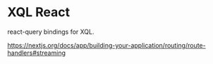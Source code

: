 # XQL React

react-query bindings for XQL.

https://nextjs.org/docs/app/building-your-application/routing/route-handlers#streaming
